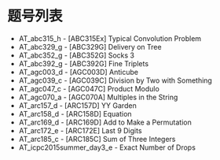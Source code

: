 # 题号列表

- AT_abc315_h - [ABC315Ex] Typical Convolution Problem
- AT_abc329_g - [ABC329G] Delivery on Tree
- AT_abc352_g - [ABC352G] Socks 3
- AT_abc392_g - [ABC392G] Fine Triplets
- AT_agc003_d - [AGC003D] Anticube
- AT_agc039_c - [AGC039C] Division by Two with Something
- AT_agc047_c - [AGC047C] Product Modulo
- AT_agc070_a - [AGC070A] Multiples in the String
- AT_arc157_d - [ARC157D] YY Garden
- AT_arc158_d - [ARC158D] Equation
- AT_arc169_d - [ARC169D] Add to Make a Permutation
- AT_arc172_e - [ARC172E] Last 9 Digits
- AT_arc185_c - [ARC185C] Sum of Three Integers
- AT_icpc2015summer_day3_e - Exact Number of Drops
